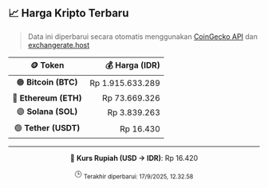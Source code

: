 

<!-- HARGA_KRIPTO -->
## 📈 Harga Kripto Terbaru

> Data ini diperbarui secara otomatis menggunakan [CoinGecko API](https://www.coingecko.com/) dan [exchangerate.host](https://exchangerate.host/)

<div align="center">

| 🪙 Token | 💰 Harga (IDR) |
|:------:|---------------:|
| 🟠 **Bitcoin (BTC)**   | Rp 1.915.633.289 |
| 🔵 **Ethereum (ETH)**  | Rp 73.669.326 |
| 🟣 **Solana (SOL)**    | Rp 3.839.263 |
| 🟢 **Tether (USDT)**   | Rp 16.430 |

---

💱 **Kurs Rupiah (USD → IDR)**: Rp 16.420

🕒 <sub>Terakhir diperbarui: 17/9/2025, 12.32.58</sub>

</div>
<!-- /HARGA_KRIPTO -->
